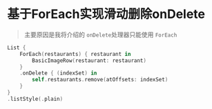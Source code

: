 # 基于ForEach实现滑动删除onDelete

> 主要原因是我将介绍的 `onDelete`处理器只能使用 `ForEach`
> 

```swift
List {
    ForEach(restaurants) { restaurant in
        BasicImageRow(restaurant: restaurant)
    }
    .onDelete { (indexSet) in
        self.restaurants.remove(atOffsets: indexSet)
    }
}
.listStyle(.plain)
```